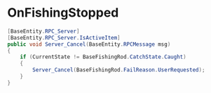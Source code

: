<Badge type="danger" text="Carbon Compatible"/><Badge type="warning" text="Oxide Compatible"/>
# OnFishingStopped
```csharp
[BaseEntity.RPC_Server]
[BaseEntity.RPC_Server.IsActiveItem]
public void Server_Cancel(BaseEntity.RPCMessage msg)
{
	if (CurrentState != BaseFishingRod.CatchState.Caught)
	{
		Server_Cancel(BaseFishingRod.FailReason.UserRequested);
	}
}

```
